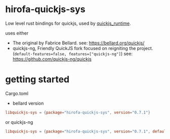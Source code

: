 # hirofa-quickjs-sys

Low level rust bindings for quickjs, used by [quickjs_runtime](https://github.com/HiRoFa/quickjs_es_runtime).

uses either
* The original by Fabrice Bellard. see: https://bellard.org/quickjs/
* quickjs-ng, Friendly QuickJS fork focused on reigniting the project. (```default-features=false, features=["quickjs-ng"]```) see: https://github.com/quickjs-ng/quickjs

# getting started

Cargo.toml
* bellard version
```toml
libquickjs-sys = {package="hirofa-quickjs-sys", version="0.7.1"}
```
or quickjs-ng
```toml
libquickjs-sys = {package="hirofa-quickjs-sys", version="0.7.1", default-features=false, features=["quickjs-ng"]}
```